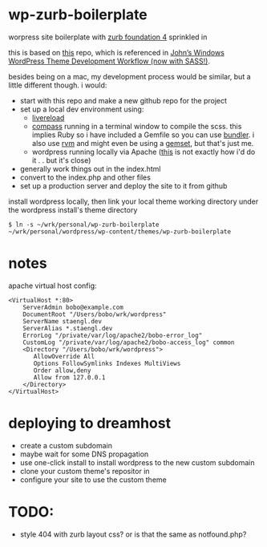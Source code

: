 wp-zurb-boilerplate
===================

worpress site boilerplate with [zurb foundation 4](http://foundation.zurb.com/) sprinkled in

this is based on [this](https://github.com/inverse-paradox/boilerplate) repo, which is referenced in [John’s Windows WordPress Theme Development Workflow (now with SASS!)](http://www.inverseparadox.com/2013/05/johns-windows-wordpress-theme-development-workflow-now-with-sass/).

besides being on a mac, my development process would be similar, but a little different though. i would:

* start with this repo and make a new github repo for the project
* set up a local dev environment using:
  * [livereload](http://livereload.com/)
  * [compass](http://compass-style.org/) running in a terminal window to compile the scss. this implies Ruby so i have included a Gemfile so you can use [bundler](http://gembundler.com/). i also use [rvm](http://rvm.io/) and might even be using a [gemset](http://rvm.io/gemsets), but that's just me.
  * wordpress running locally via Apache ([this](http://rzen.net/development/local-develoment-in-osx/) is not exactly how i'd do it . . but it's close)
* generally work things out in the index.html
* convert to the index.php and other files
* set up a production server and deploy the site to it from github


install wordpress locally, then link your local theme working directory under the wordpress install's theme directory

```
$ ln -s ~/wrk/personal/wp-zurb-boilerplate ~/wrk/personal/wordpress/wp-content/themes/wp-zurb-boilerplate
```

notes
=====
apache virtual host config:

```
<VirtualHost *:80>
    ServerAdmin bobo@example.com
    DocumentRoot "/Users/bobo/wrk/wordpress"
    ServerName staengl.dev
    ServerAlias *.staengl.dev
    ErrorLog "/private/var/log/apache2/bobo-error_log"
    CustomLog "/private/var/log/apache2/bobo-access_log" common
    <Directory "/Users/bobo/wrk/wordpress">
       AllowOverride All
       Options FollowSymlinks Indexes MultiViews
       Order allow,deny
       Allow from 127.0.0.1
    </Directory>
</VirtualHost>
```

deploying to dreamhost
=====
* create a custom subdomain
* maybe wait for some DNS propagation
* use one-click install to install wordpress to the new custom subdomain
* clone your custom theme's repositor in
* configure your site to use the custom theme


TODO:
=====
* style 404 with zurb layout css? or is that the same as notfound.php?

